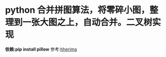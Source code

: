 # python 合并拼图算法，将零碎小图，整理到一张大图之上，自动合并。二叉树实现
**依赖:pip install pillow** 
参考:[hherima](https://blog.csdn.net/hherima/article/details/38560929)
